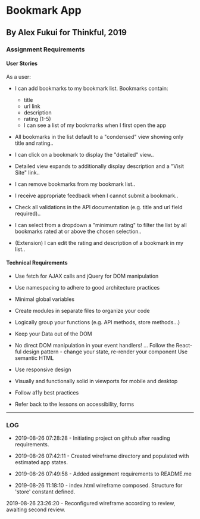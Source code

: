 # Bookmark App
## By Alex Fukui for Thinkful, 2019

### Assignment Requirements

#### User Stories
As a user:

- I can add bookmarks to my bookmark list. Bookmarks contain:
    - title
    - url link
    - description
    - rating (1-5)
    - I can see a list of my bookmarks when I first open the app

- All bookmarks in the list default to a "condensed" view showing only title and rating..

- I can click on a bookmark to display the "detailed" view..

- Detailed view expands to additionally display description and a "Visit Site" link..

- I can remove bookmarks from my bookmark list..

- I receive appropriate feedback when I cannot submit a bookmark..

- Check all validations in the API documentation (e.g. title and url field required)..

- I can select from a dropdown a "minimum rating" to filter the list by all bookmarks rated at or above the chosen selection..

- (Extension) I can edit the rating and description of a bookmark in my list..

#### Technical Requirements

- Use fetch for AJAX calls and jQuery for DOM manipulation

- Use namespacing to adhere to good architecture practices

- Minimal global variables

- Create modules in separate files to organize your code

- Logically group your functions (e.g. API methods, store methods...)

- Keep your Data out of the DOM

- No direct DOM manipulation in your event handlers!
... Follow the React-ful design pattern - change your state, re-render your component
Use semantic HTML

- Use responsive design

- Visually and functionally solid in viewports for mobile and desktop

- Follow a11y best practices

- Refer back to the lessons on accessibility, forms

***

### LOG

 - 2019-08-26 07:28:28 - Initiating project on github after reading requirements.

 - 2019-08-26 07:42:11 - Created wireframe directory and populated with estimated app states.

 - 2019-08-26 07:49:58 - Added assignment requirements to README.me

 - 2019-08-26 11:18:10 - index.html wireframe composed. Structure for 'store' constant defined.

 2019-08-26 23:26:20 - Reconfigured wireframe according to review, awaiting second review.